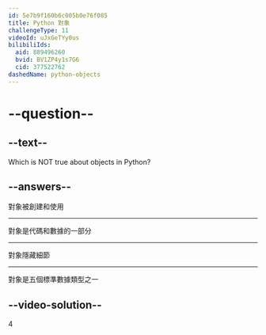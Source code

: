 ```yaml
---
id: 5e7b9f160b6c005b0e76f085
title: Python 對象
challengeType: 11
videoId: uJxGeTYy0us
bilibiliIds:
  aid: 889496260
  bvid: BV1ZP4y1s7G6
  cid: 377522762
dashedName: python-objects
---
```


# --question--

## --text--

Which is NOT true about objects in Python?

## --answers--

對象被創建和使用

---

對象是代碼和數據的一部分

---

對象隱藏細節

---

對象是五個標準數據類型之一

## --video-solution--

4

